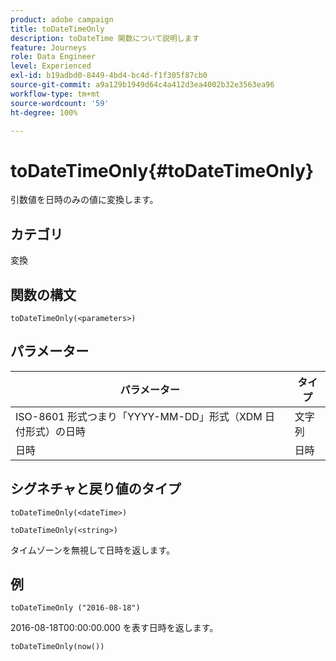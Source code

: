 ```yaml
---
product: adobe campaign
title: toDateTimeOnly
description: toDateTime 関数について説明します
feature: Journeys
role: Data Engineer
level: Experienced
exl-id: b19adbd0-8449-4bd4-bc4d-f1f305f87cb0
source-git-commit: a9a129b1949d64c4a412d3ea4002b32e3563ea96
workflow-type: tm+mt
source-wordcount: '59'
ht-degree: 100%

---
```


# toDateTimeOnly{#toDateTimeOnly}

引数値を日時のみの値に変換します。

## カテゴリ

変換

## 関数の構文

`toDateTimeOnly(<parameters>)`

## パラメーター

| パラメーター | タイプ |
|-----------|------------------|
| ISO-8601 形式つまり「YYYY-MM-DD」形式（XDM 日付形式）の日時 | 文字列 |
| 日時 | 日時 |

## シグネチャと戻り値のタイプ

`toDateTimeOnly(<dateTime>)`

`toDateTimeOnly(<string>)`
<!--`toDateTimeOnly(<integer>,<integer>,<integer>)`
`toDateTimeOnly(<integer>,<integer>,<integer>,<integer>,<integer>,<integer>)`-->

タイムゾーンを無視して日時を返します。

## 例

`toDateTimeOnly ("2016-08-18")`

2016-08-18T00:00:00.000 を表す日時を返します。

`toDateTimeOnly(now())`

<!--`toDateTimeOnly(2016,8,18,23,17,59)`

Returns 2016-08-18T23:17:59.000.

`toDateTimeOnly(2016,8,18)`

Returns 2016-08-18T00:00:00.000.-->
